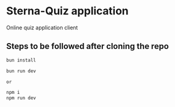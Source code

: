 # Sterna-Quiz application

Online quiz application client

## Steps to be followed after cloning the repo

```bash
bun install

bun run dev

or

npm i
npm run dev
```
